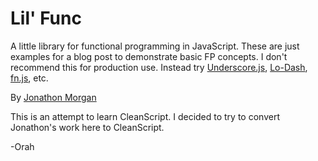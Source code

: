 # Lil' Func #

A little library for functional programming in JavaScript. These are just examples for a blog post to demonstrate basic FP concepts. I don't recommend this for production use. Instead try [Underscore.js](http://underscorejs.org/), [Lo-Dash](http://lodash.com/), [fn.js](http://eliperelman.com/fn.js/), etc.

By [Jonathon Morgan](http://twitter.com/jonathonmorgan)

This is an attempt to learn CleanScript. I decided to try to convert Jonathon's work here to CleanScript.

-Orah
